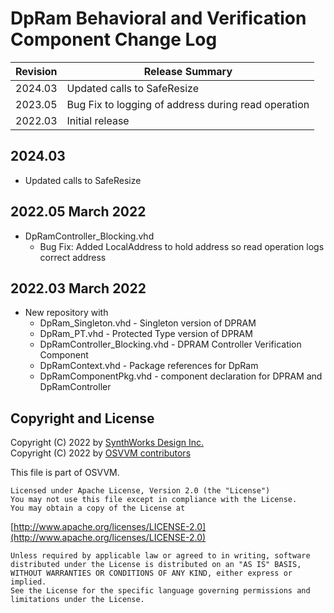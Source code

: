 # DpRam Behavioral and Verification Component Change Log

| Revision  |  Release Summary | 
------------|----------- 
| 2024.03   | Updated calls to SafeResize
| 2023.05   | Bug Fix to logging of address during read operation
| 2022.03   | Initial release

## 2024.03
- Updated calls to SafeResize

## 2022.05 March 2022
- DpRamController_Blocking.vhd
    - Bug Fix: Added LocalAddress to hold address so read operation logs correct address


## 2022.03 March 2022
- New repository with 
    - DpRam_Singleton.vhd - Singleton version of DPRAM
    - DpRam_PT.vhd - Protected Type version of DPRAM
    - DpRamController_Blocking.vhd - DPRAM Controller Verification Component
    - DpRamContext.vhd - Package references for DpRam
    - DpRamComponentPkg.vhd - component declaration for DPRAM and DpRamController

 
## Copyright and License
Copyright (C) 2022 by [SynthWorks Design Inc.](http://www.synthworks.com/)   
Copyright (C) 2022 by [OSVVM contributors](CONTRIBUTOR.md)   

This file is part of OSVVM.

    Licensed under Apache License, Version 2.0 (the "License")
    You may not use this file except in compliance with the License.
    You may obtain a copy of the License at

  [http://www.apache.org/licenses/LICENSE-2.0](http://www.apache.org/licenses/LICENSE-2.0)

    Unless required by applicable law or agreed to in writing, software
    distributed under the License is distributed on an "AS IS" BASIS,
    WITHOUT WARRANTIES OR CONDITIONS OF ANY KIND, either express or implied.
    See the License for the specific language governing permissions and
    limitations under the License.

